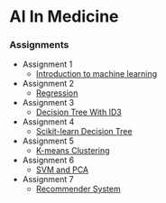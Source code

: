 # AI In Medicine

### Assignments
- Assignment 1 
  - [Introduction to machine learning](./Assignment1/)
- Assignment 2 
  - [Regression](./Assignment2/)
- Assignment 3
  - [Decision Tree With ID3](./Assignment3/)
- Assignment 4
  - [Scikit-learn Decision Tree](./Assignment4/)
- Assignment 5
  - [K-means Clustering](./Assignment5/)
- Assignment 6
  - [SVM and PCA](./Assignment6/)
- Assignment 7
  - [Recommender System](./Assignment7/)
